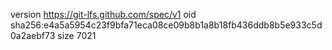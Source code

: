 version https://git-lfs.github.com/spec/v1
oid sha256:e4a5a5954c23f9bfa71eca08ce09b8b1a8b18fb436ddb8b5e933c5d0a2aebf73
size 7021

